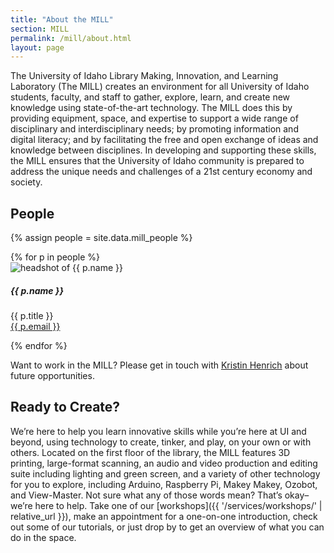 ```yaml
---
title: "About the MILL"
section: MILL
permalink: /mill/about.html
layout: page
---
```


The University of Idaho Library Making, Innovation, and Learning Laboratory (The MILL) creates an environment for all University of Idaho students, faculty, and staff to gather, explore, learn, and create new knowledge using state-of-the-art technology. 
The MILL does this by providing equipment, space, and expertise to support a wide range of disciplinary and interdisciplinary needs; by promoting information and digital literacy; and by facilitating the free and open exchange of ideas and knowledge between disciplines. 
In developing and supporting these skills, the MILL ensures that the University of Idaho community is prepared to address the unique needs and challenges of a 21st century economy and society.

## People

{% assign people = site.data.mill_people %}
<div class="row justify-content-center mb-2">{% for p in people %}
<div class="col-9 col-md-4">
    <div class="card mb-3">
        <div class="card-body text-center">
            <img class="img-fluid rounded mb-2" src="{{ p.img | prepend: '/mill/' | prepend: site.lib-media }}" alt="headshot of {{ p.name }}">
            <h5 class="card-title">{{ p.name }}</h5>
            <p class="card-text">{{ p.title }}<br><a href="mailto:{{ p.email }}">{{ p.email }}</a></p>
        </div>
    </div>
</div>
{% endfor %}</div>

Want to work in the MILL? 
Please get in touch with <a href="mailto:khenrich@uidaho.edu">Kristin Henrich</a> about future opportunities.

## Ready to Create?

We’re here to help you learn innovative skills while you’re here at UI and beyond, using technology to create, tinker, and play, on your own or with others. 
Located on the first floor of the library, the MILL features 3D printing, large-format scanning, an audio and video production and editing suite including lighting and green screen, and a variety of other technology for you to explore, including Arduino, Raspberry Pi, Makey Makey, Ozobot, and View-Master. 
Not sure what any of those words mean? That’s okay–we’re here to help. 
Take one of our [workshops]({{ '/services/workshops/' | relative_url }}), make an appointment for a one-on-one introduction, check out some of our tutorials, or just drop by to get an overview of what you can do in the space.

